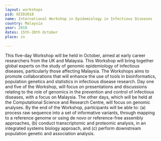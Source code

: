 ```yaml
---
layout: workshops
pid: GEID2018
name: International Workshop in Epidemiology in Infectious Diseases
country: Malaysia
year: 2018
dates: 15th-20th October
place: in
   
---
```


 This five-day Workshop will be held in October, aimed at early career researchers from the UK and Malaysia. This Workshop will bring together global experts on the study of genomic epidemiology of infectious diseases, particularly those affecting Malaysia. The Workshops aims to promote collaborations that will enhance the use of tools in bioinformatics, population genetics and statistics in infectious disease research. Day one and five of the Workshop, will focus on presentations and discussions relating to the role of genomics in the prevention and control of infectious diseases, with a focus on Malaysia. The other days, which will be held at the Computational Science and Research Centre, will focus on genomic analyses. By the end of the Workshop, participants will be able to: (a) process raw sequence into a set of informative variants, through mapping to a reference genome or using de novo or reference-free assembly approaches, (b) conduct transcriptomic and proteomic analysis, in an integrated systems biology approach, and (c) perform downstream population genetic and association analysis. 